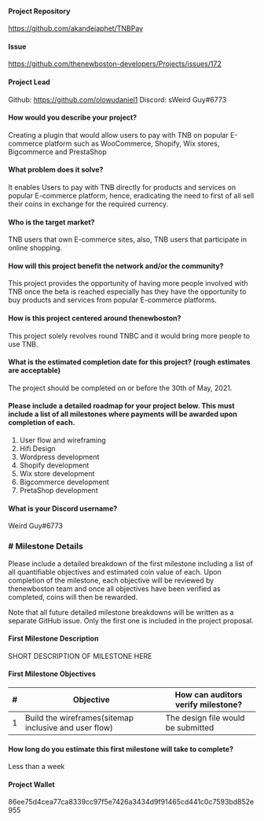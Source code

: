 #### Project Repository
https://github.com/akandejaphet/TNBPay

#### Issue 
https://github.com/thenewboston-developers/Projects/issues/172

#### Project Lead
Github: https://github.com/olowudaniel1
Discord: sWeird Guy#6773

#### How would you describe your project?
Creating a plugin that would allow users to pay with TNB on popular E-commerce platform such as WooCommerce, Shopify, Wix stores, Bigcommerce and PrestaShop

#### What problem does it solve?
It enables Users to pay with TNB directly for products and services on popular E-commerce platform, hence, eradicating the need to first of all sell their coins in exchange for the required currency.

#### Who is the target market?
TNB users that own E-commerce sites, also, TNB users that participate in online shopping.

#### How will this project benefit the network and/or the community?
This project provides the opportunity of having more people involved with TNB once the beta is reached especially has they have the opportunity to buy products and services from popular E-commerce platforms.

#### How is this project centered around thenewboston?
This project solely revolves round TNBC and it would bring more people to use TNB.

#### What is the estimated completion date for this project? (rough estimates are acceptable)
The project should be completed on or before the 30th of May, 2021.

#### Please include a detailed roadmap for your project below. This must include a list of all milestones where payments will be awarded upon completion of each.

 1. User flow and wireframing
 2. Hifi Design
 3. Wordpress development
 4. Shopify development
 5. Wix store development
6. Bigcommerce development
7. PretaShop development

#### What is your Discord username?
Weird Guy#6773


### # Milestone Details

Please include a detailed breakdown of the first milestone including a list of all quantifiable objectives and 
estimated coin value of each. Upon completion of the milestone, each objective will be reviewed by thenewboston team 
and once all objectives have been verified as completed, coins will then be rewarded.

Note that all future detailed milestone breakdowns will be written as a separate GitHub issue. Only the first one is 
included in the project proposal.

#### First Milestone Description
SHORT DESCRIPTION OF MILESTONE HERE

#### First Milestone Objectives


| # | Objective             | How can auditors verify milestone?     |
| - | --------------------- | -------------------------------------- |
| 1 | Build the wireframes(sitemap inclusive and user flow)|  The design file would be submitted  |

#### How long do you estimate this first milestone will take to complete?
Less than a week

#### Project Wallet
86ee75d4cea77ca8339cc97f5e7426a3434d9f91465cd441c0c7593bd852e955





